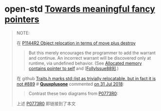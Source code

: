 # open-std [Towards meaningful fancy pointers](http://open-std.org/JTC1/SC22/WG21/docs/papers/2017/p0773r0.html)

> NOTE: 
>
> 在 [P1144R2 Object relocation in terms of move plus destroy](http://open-std.org/JTC1/SC22/WG21/docs/papers/2019/p1144r2.html) 
>
> > But this merely encourages the programmer to add the warrant and continue. An incorrect warrant will be discovered only at runtime, via undefined behavior. (See [Allocated memory contains pointer to self](http://open-std.org/JTC1/SC22/WG21/docs/papers/2019/p1144r2.html#non-trivial-sample-list) and [[FollyIssue889\]](http://open-std.org/JTC1/SC22/WG21/docs/papers/2019/p1144r2.html#biblio-follyissue889).)
>
> 在 github [Traits.h marks std::list as trivially relocatable, but in fact it is not #889](https://github.com/facebook/folly/issues/889) # **[Quuxplusone](https://github.com/Quuxplusone)** commented [on 31 Jul 2018](https://github.com/facebook/folly/issues/889#issuecomment-409019772): 
>
> >  Contrast these two diagrams from [P0773R0](http://open-std.org/JTC1/SC22/WG21/docs/papers/2017/p0773r0.html#B):
>
> 上述 [P0773R0](http://open-std.org/JTC1/SC22/WG21/docs/papers/2017/p0773r0.html#B) 即链接到了本文

